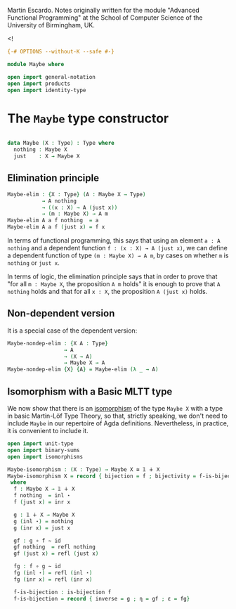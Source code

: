 
Martin Escardo.
Notes originally written for the module "Advanced Functional Programming"
at the School of Computer Science of the University of Birmingham, UK.


<!
```agda
{-# OPTIONS --without-K --safe #-}

module Maybe where

open import general-notation
open import products
open import identity-type
```
>
# The `Maybe` type constructor

```agda

data Maybe (X : Type) : Type where
  nothing : Maybe X
  just    : X → Maybe X
```

## Elimination principle

```agda
Maybe-elim : {X : Type} (A : Maybe X → Type)
           → A nothing
           → ((x : X) → A (just x))
           → (m : Maybe X) → A m
Maybe-elim A a f nothing  = a
Maybe-elim A a f (just x) = f x
```
In terms of functional programming, this says that using an element `a : A nothing` and a dependent function `f : (x : X) → A (just x)`, we can define a dependent function of type `(m : Maybe X) → A m`, by cases on whether `m` is `nothing` or `just x`.

In terms of logic, the elimination principle says that in order to prove that "for all `m : Maybe X`, the proposition `A m` holds" it is enough to prove that `A nothing` holds and that for all `x : X`, the proposition `A (just x)` holds.

## Non-dependent version

It is a special case of the dependent version:
```agda
Maybe-nondep-elim : {X A : Type}
                  → A
                  → (X → A)
                  → Maybe X → A
Maybe-nondep-elim {X} {A} = Maybe-elim (λ _ → A)
```

## Isomorphism with a Basic MLTT type

We now show that there is an [isomorphism](isomorphisms.lagda.md) of the type `Maybe X` with a type in basic Martin-Löf Type Theory, so that, strictly speaking, we don't need to include `Maybe` in our repertoire of Agda definitions. Nevertheless, in practice, it is convenient to include it.
```agda
open import unit-type
open import binary-sums
open import isomorphisms

Maybe-isomorphism : (X : Type) → Maybe X ≅ 𝟙 ∔ X
Maybe-isomorphism X = record { bijection = f ; bijectivity = f-is-bijection }
 where
  f : Maybe X → 𝟙 ∔ X
  f nothing  = inl ⋆
  f (just x) = inr x

  g : 𝟙 ∔ X → Maybe X
  g (inl ⋆) = nothing
  g (inr x) = just x

  gf : g ∘ f ∼ id
  gf nothing  = refl nothing
  gf (just x) = refl (just x)

  fg : f ∘ g ∼ id
  fg (inl ⋆) = refl (inl ⋆)
  fg (inr x) = refl (inr x)

  f-is-bijection : is-bijection f
  f-is-bijection = record { inverse = g ; η = gf ; ε = fg}
```
